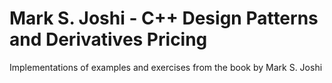 # Mark S. Joshi - C++ Design Patterns and Derivatives Pricing
 Implementations of examples and exercises from the book by Mark S. Joshi
